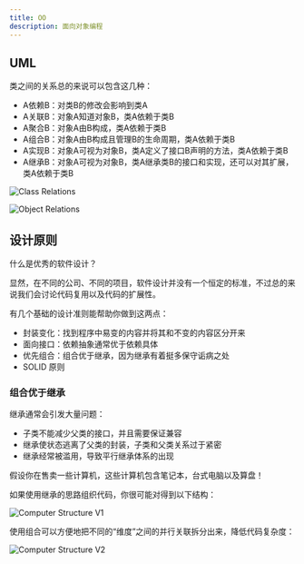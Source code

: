 ```yaml
---
title: OO
description: 面向对象编程
---
```


## UML

类之间的关系总的来说可以包含这几种：

* A依赖B：对类B的修改会影响到类A
* A关联B：对象A知道对象B，类A依赖于类B
* A聚合B：对象A由B构成，类A依赖于类B
* A组合B：对象A由B构成且管理B的生命周期，类A依赖于类B
* A实现B：对象A可视为对象B，类A定义了接口B声明的方法，类A依赖于类B
* A继承B：对象A可视为对象B，类A继承类B的接口和实现，还可以对其扩展，类A依赖于类B

![[Class Relations](https://www.processon.com/diagraming/614de5c01efad403f3727f1c)](https://mgear-image.oss-cn-shanghai.aliyuncs.com/image/other/b3612320-5822-48fc-8041-ead5c269f8e5.svg)

![[Object Relations](https://www.processon.com/diagraming/614df346e0b34d7b34328c22)](https://mgear-image.oss-cn-shanghai.aliyuncs.com/image/other/cff33e77-e9aa-48eb-ae0d-01dd1561abd0.svg)

## 设计原则

什么是优秀的软件设计？

显然，在不同的公司、不同的项目，软件设计并没有一个恒定的标准，不过总的来说我们会讨论代码复用以及代码的扩展性。

有几个基础的设计准则能帮助你做到这两点：

* 封装变化：找到程序中易变的内容并将其和不变的内容区分开来
* 面向接口：依赖抽象通常优于依赖具体
* 优先组合：组合优于继承，因为继承有着挺多保守诟病之处
* SOLID 原则

### 组合优于继承

继承通常会引发大量问题：

* 子类不能减少父类的接口，并且需要保证兼容
* 继承使状态逃离了父类的封装，子类和父类关系过于紧密
* 继承经常被滥用，导致平行继承体系的出现

假设你在售卖一些计算机，这些计算机包含笔记本，台式电脑以及算盘！

如果使用继承的思路组织代码，你很可能对得到以下结构：

![[Computer Structure V1](https://www.processon.com/diagraming/614e0c510791290c0c424dc2)](https://mgear-image.oss-cn-shanghai.aliyuncs.com/image/other/348faf14-874b-410d-b4b9-ff00b04ab14e.svg)

使用组合可以方便地把不同的“维度”之间的并行关联拆分出来，降低代码复杂度：

![[Computer Structure V2](https://www.processon.com/diagraming/614e080b637689481b658be2)](https://mgear-image.oss-cn-shanghai.aliyuncs.com/image/other/6cbffe1a-8efd-4de6-9ed3-bfef8392bab5.svg)
